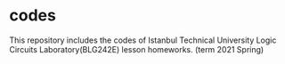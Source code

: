 # codes
This repository includes the codes of Istanbul Technical University Logic Circuits Laboratory(BLG242E) lesson homeworks. (term 2021 Spring)
